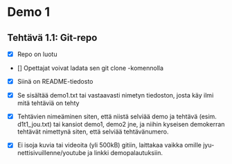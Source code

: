 # Demo 1

## Tehtävä 1.1: Git-repo

- [x] Repo on luotu

- [] Opettajat voivat ladata sen git clone -komennolla

- [x] Siinä on README-tiedosto

- [x] Se sisältää demo1.txt tai vastaavasti nimetyn tiedoston, josta käy ilmi mitä tehtäviä on tehty

- [x] Tehtävien nimeäminen siten, että niistä selviää demo ja tehtävä (esim. d1t1_jou.txt) tai kansiot demo1, demo2 jne, ja niihin kyseisen demokerran tehtävät nimettynä siten, että selviää tehtävänumero.

- [x] Ei isoja kuvia tai videoita (yli 500kB) gitiin, laittakaa vaikka omille jyu-nettisivuillenne/youtube ja linkki demopalautuksiin.
